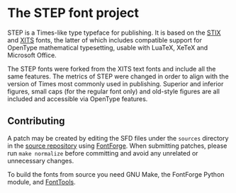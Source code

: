 The STEP font project
======================

STEP is a Times-like type typeface for publishing. It is based on the [STIX](https://www.stixfonts.org) and [XITS](https://github.com/alif-type/xits) fonts, the latter of which includes compatible support for OpenType mathematical typesetting, usable with LuaTeX, XeTeX and Microsoft Office.

The STEP fonts were forked from the XITS text fonts and include all the same features. The metrics of STEP were changed in order to align with the version of Times most commonly used in publishing. Superior and inferior figures, small caps (for the regular font only) and old-style figures are all included and accessible via OpenType features.

Contributing
------------

A patch may be created by editing the SFD files under the `sources` directory in the [source repository](https://github.com/dbenjaminmiller/step) using [FontForge](https://fontforge.github.io). When submitting patches, please run `make normalize` before committing and avoid any unrelated or unnecessary changes.

To build the fonts from source you need GNU Make, the FontForge Python module, and [FontTools](https://github.com/fonttools/fonttools).
